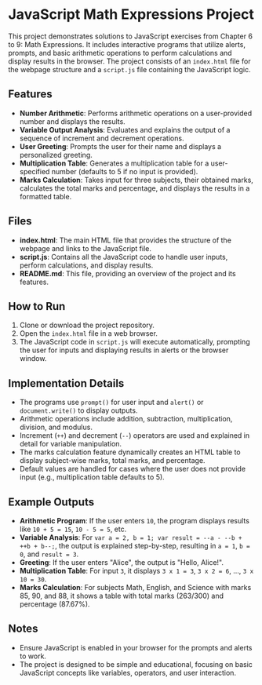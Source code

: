 
JavaScript Math Expressions Project
===================================

This project demonstrates solutions to JavaScript exercises from Chapter 6 to 9: Math Expressions. It includes interactive programs that utilize alerts, prompts, and basic arithmetic operations to perform calculations and display results in the browser. The project consists of an `index.html` file for the webpage structure and a `script.js` file containing the JavaScript logic.

Features
--------

-   **Number Arithmetic**: Performs arithmetic operations on a user-provided number and displays the results.
-   **Variable Output Analysis**: Evaluates and explains the output of a sequence of increment and decrement operations.
-   **User Greeting**: Prompts the user for their name and displays a personalized greeting.
-   **Multiplication Table**: Generates a multiplication table for a user-specified number (defaults to 5 if no input is provided).
-   **Marks Calculation**: Takes input for three subjects, their obtained marks, calculates the total marks and percentage, and displays the results in a formatted table.

Files
-----

-   **index.html**: The main HTML file that provides the structure of the webpage and links to the JavaScript file.
-   **script.js**: Contains all the JavaScript code to handle user inputs, perform calculations, and display results.
-   **README.md**: This file, providing an overview of the project and its features.

How to Run
----------

1.  Clone or download the project repository.
2.  Open the `index.html` file in a web browser.
3.  The JavaScript code in `script.js` will execute automatically, prompting the user for inputs and displaying results in alerts or the browser window.

Implementation Details
----------------------

-   The programs use `prompt()` for user input and `alert()` or `document.write()` to display outputs.
-   Arithmetic operations include addition, subtraction, multiplication, division, and modulus.
-   Increment (`++`) and decrement (`--`) operators are used and explained in detail for variable manipulation.
-   The marks calculation feature dynamically creates an HTML table to display subject-wise marks, total marks, and percentage.
-   Default values are handled for cases where the user does not provide input (e.g., multiplication table defaults to 5).

Example Outputs
---------------

-   **Arithmetic Program**: If the user enters `10`, the program displays results like `10 + 5 = 15`, `10 - 5 = 5`, etc.
-   **Variable Analysis**: For `var a = 2, b = 1; var result = --a - --b + ++b + b--;`, the output is explained step-by-step, resulting in `a = 1`, `b = 0`, and `result = 3`.
-   **Greeting**: If the user enters "Alice", the output is "Hello, Alice!".
-   **Multiplication Table**: For input `3`, it displays `3 x 1 = 3`, `3 x 2 = 6`, ..., `3 x 10 = 30`.
-   **Marks Calculation**: For subjects Math, English, and Science with marks 85, 90, and 88, it shows a table with total marks (263/300) and percentage (87.67%).

Notes
-----

-   Ensure JavaScript is enabled in your browser for the prompts and alerts to work.
-   The project is designed to be simple and educational, focusing on basic JavaScript concepts like variables, operators, and user interaction.